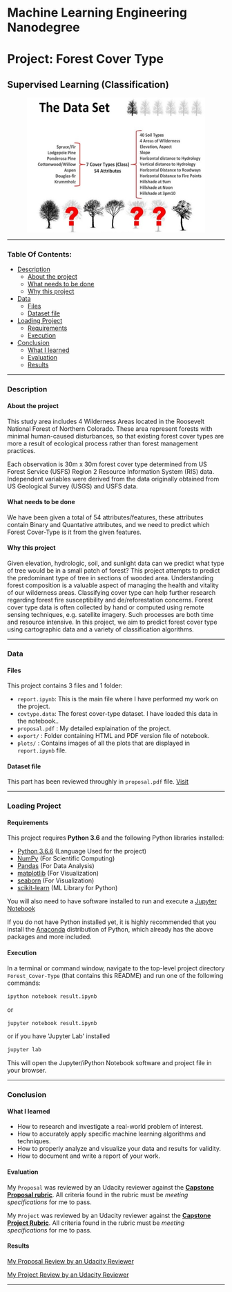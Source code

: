 # Machine Learning Engineering Nanodegree
# Project: Forest Cover Type
## Supervised Learning (Classification)

<p align = 'center'><img src = 'logo.jpg', height=312, width =412></p>

----

### Table Of Contents:
- [Description](#description)<br>
    - [About the project](#about-the-project)<br>
    - [What needs to be done](#what-needs-to-be-done)<br>
    - [Why this project](#why-this-project)<br>
- [Data](#data)<br>
    - [Files](#files)<br>
    - [Dataset file](#dataset-file)<br>
- [Loading Project](#loading-project)<br>
    - [Requirements](#requirements)<br>
    - [Execution](#execution)<br>
- [Conclusion](#conclusion)<br>
    - [What I learned](#what-i-learned)<br>
    - [Evaluation](#evaluation)
    - [Results](#results)

----

### Description

#### About the project
This study area includes 4 Wilderness Areas located in the Roosevelt National Forest of Northern Colorado. These area represent forests with minimal human-caused disturbances, so that existing forest cover types are more a result of ecological process rather than forest management practices.

Each observation is 30m x 30m forest cover type determined from US Forest Service (USFS) Region 2 Resource Information System (RIS) data. Independent variables were derived from the data originally obtained from US Geological Survey (USGS) and USFS data.


#### What needs to be done
We have been given a total of 54 attributes/features, these attributes contain Binary and Quantative attributes, and we need to predict which Forest Cover-Type is it from the given features.


#### Why this project
Given elevation, hydrologic, soil, and sunlight data can we predict what type of tree would be in a small patch of forest? This project attempts to predict the predominant type of tree in sections of wooded area. Understanding forest composition is a valuable aspect of managing the health and vitality of our wilderness areas. Classifying cover type can help further research regarding forest fire susceptibility and de/reforestation concerns. Forest cover type data is often collected by hand or computed using remote sensing techniques, e.g. satellite imagery. Such processes are both time and resource intensive. In this project, we aim to predict forest cover type using cartographic data and a variety of classification algorithms.


----

### Data

#### Files

This project contains 3 files and 1 folder:

- `report.ipynb`: This is the main file where I have performed my work on the project.
- `covtype.data`: The forest cover-type dataset. I have loaded this data in the notebook..
- `proposal.pdf` : My detailed explaination of the project.
- `export/` : Folder containing HTML and PDF version file of notebook.
- `plots/` : Contains images of all the plots that are displayed in `report.ipynb` file.

#### Dataset file
This part has been reviewed throughly in `proposal.pdf` file. [Visit](https://github.com/JuzerShakir/Forest_Cover-Type/blob/master/proposal.pdf)

----

### Loading Project

#### Requirements

This project requires **Python 3.6** and the following Python libraries installed:

- [Python 3.6.6](https://www.python.org/downloads/release/python-366/)      (Language Used for the project)
- [NumPy](http://www.numpy.org/)                                            (For Scientific Computing)
- [Pandas](http://pandas.pydata.org)                                        (For Data Analysis)
- [matplotlib](http://matplotlib.org/)                                      (For Visualization)   
- [seaborn](https://seaborn.pydata.org/installing.html)                     (For Visualization)
- [scikit-learn](http://scikit-learn.org/stable/)                           (ML Library for Python)

You will also need to have software installed to run and execute a [Jupyter Notebook](http://jupyter.org/install)

If you do not have Python installed yet, it is highly recommended that you install the [Anaconda](https://www.anaconda.com/download/) distribution of Python, which already has the above packages and more included.

#### Execution

In a terminal or command window, navigate to the top-level project directory `Forest_Cover-Type` (that contains this README) and run one of the following commands:

```bash
ipython notebook result.ipynb
```  
or
```bash
jupyter notebook result.ipynb
```
or if you have 'Jupyter Lab' installed
```bash
jupyter lab
```

This will open the Jupyter/iPython Notebook software and project file in your browser.

-----

### Conclusion

#### What I learned
- How to research and investigate a real-world problem of interest.
- How to accurately apply specific machine learning algorithms and techniques.
- How to properly analyze and visualize your data and results for validity.
- How to document and write a report of your work.

#### Evaluation
My `Proposal` was reviewed by an Udacity reviewer against the **<a href="https://review.udacity.com/#!/rubrics/410/view" target="_blank">Capstone Proposal rubric</a>**. All criteria found in the rubric must be *meeting specifications* for me to pass.

My `Project` was reviewed by an Udacity reviewer against the **<a href="https://review.udacity.com/#!/rubrics/108/view" target="_blank">Capstone Project Rubric</a>**. All criteria found in the rubric must be *meeting specifications* for me to pass.

#### Results
[My Proposal Review by an Udacity Reviewer](https://review.udacity.com/#!/reviews/1419617)

[My Project Review by an Udacity Reviewer](https://review.udacity.com/#!/reviews/1435956)

----